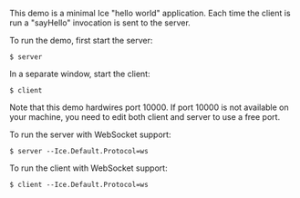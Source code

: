 This demo is a minimal Ice "hello world" application. Each time the
client is run a "sayHello" invocation is sent to the server.

To run the demo, first start the server:
```
$ server
```
In a separate window, start the client:
```
$ client
```
Note that this demo hardwires port 10000. If port 10000 is not
available on your machine, you need to edit both client and server
to use a free port.

To run the server with WebSocket support:
```
$ server --Ice.Default.Protocol=ws
```
To run the client with WebSocket support:
```
$ client --Ice.Default.Protocol=ws
```